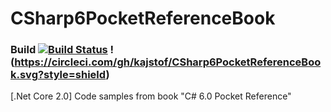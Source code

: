 # CSharp6PocketReferenceBook
### Build [![Build Status](https://travis-ci.org/kajstof/CSharp6PocketReferenceBook.svg?branch=master)](https://travis-ci.org/kajstof/CSharp6PocketReferenceBook) !(https://circleci.com/gh/kajstof/CSharp6PocketReferenceBook.svg?style=shield)
[.Net Core 2.0] Code samples from book "C# 6.0 Pocket Reference"
